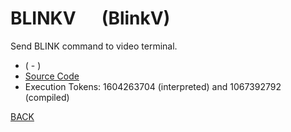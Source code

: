 # BLINKV &emsp; (BlinkV)
Send BLINK command to video terminal.
* ( - )
* [Source Code](../words/amc_ext/BlinkV.cs)
* Execution Tokens: 1604263704 (interpreted) and 1067392792 (compiled)


[BACK](builtins.md#BlinkV)
